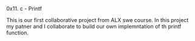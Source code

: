 0x11. c - Printf

This is our first collaborative project from ALX swe course.
In this project my patner and I collaborate to build our own
implemntation of th printf function. 
